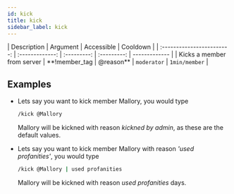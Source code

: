 ```yaml
---
id: kick
title: kick
sidebar_label: kick
---
```


|        Description         |    Argument     | Accessible  |  Cooldown   |
| :------------------------: | :-------------: | :---------: | :---------: | ------------- |
| Kicks a member from server | \*\*!member_tag | @reason\*\* | `moderator` | `1min/member` |

## Examples

- Lets say you want to kick member Mallory, you would type

  ```bash
  /kick @Mallory
  ```

  Mallory will be kickned with reason _kickned by admin_, as these are
  the default values.

- Lets say you want to kick member Mallory with reason _'used profanities'_, you would type

  ```bash
  /kick @Mallory | used profanities
  ```

  Mallory will be kickned with reason _used profanities_ days.
